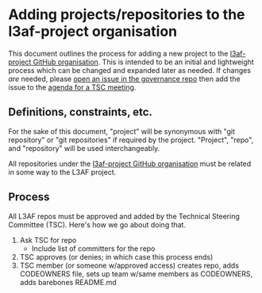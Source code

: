 # Adding projects/repositories to the l3af-project organisation

This document outlines the process for adding a new project to the [l3af-project GitHub organisation](https://github.com/l3af-project). This is intended to be an initial and lightweight process which can be changed and expanded later as needed. If changes _are_ needed, please [open an issue in the governance repo](https://github.com/l3af-project/governance/issues/new) then add the issue to the [agenda for a TSC meeting](https://wiki.lfnetworking.org/display/L3AF/Meeting+Minutes).

## Definitions, constraints, etc.

For the sake of this document, "project" will be synonymous with "git repository" or "git repositories" if required by the project. "Project", "repo", and "repository" will be used interchangeably.

All repositories under the [l3af-project GitHub organisation](https://github.com/l3af-project) must be related in some way to the L3AF project.

## Process

All L3AF repos must be approved and added by the Technical Steering Committee (TSC). Here's how we go about doing that.

1. Ask TSC for repo
    * Include list of committers for the repo
1. TSC approves (or denies; in which case this process ends)
1. TSC member (or someone w/approved access) creates repo, adds CODEOWNERS file, sets up team w/same members as CODEOWNERS, adds barebones README.md